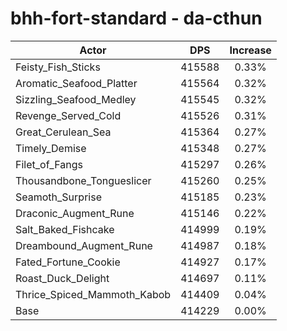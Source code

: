 # bhh-fort-standard - da-cthun
| Actor | DPS | Increase |
|---|:---:|:---:|
|Feisty_Fish_Sticks|415588|0.33%|
|Aromatic_Seafood_Platter|415564|0.32%|
|Sizzling_Seafood_Medley|415545|0.32%|
|Revenge_Served_Cold|415526|0.31%|
|Great_Cerulean_Sea|415364|0.27%|
|Timely_Demise|415348|0.27%|
|Filet_of_Fangs|415297|0.26%|
|Thousandbone_Tongueslicer|415260|0.25%|
|Seamoth_Surprise|415185|0.23%|
|Draconic_Augment_Rune|415146|0.22%|
|Salt_Baked_Fishcake|414999|0.19%|
|Dreambound_Augment_Rune|414987|0.18%|
|Fated_Fortune_Cookie|414927|0.17%|
|Roast_Duck_Delight|414697|0.11%|
|Thrice_Spiced_Mammoth_Kabob|414409|0.04%|
|Base|414229|0.00%|

